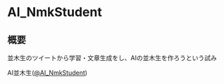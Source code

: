 # AI_NmkStudent
## 概要
並木生のツイートから学習・文章生成をし、AIの並木生を作ろうという試み

AI並木生([@AI_NmkStudent](https://twitter.com/AI_NmkStudent))
